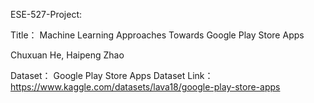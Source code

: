 ESE-527-Project:

Title： Machine Learning Approaches Towards Google Play Store Apps

Chuxuan He, Haipeng Zhao

Dataset： Google Play Store Apps Dataset
Link：https://www.kaggle.com/datasets/lava18/google-play-store-apps
